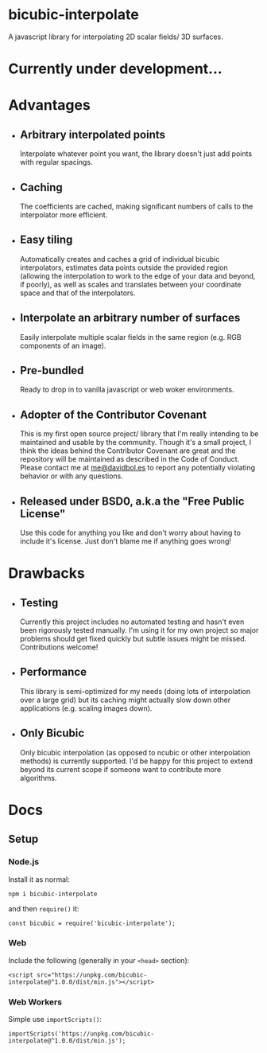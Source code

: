 # bicubic-interpolate
A javascript library for interpolating 2D scalar fields/ 3D surfaces.

# Currently under development...

# Advantages
- ## Arbitrary interpolated points
  Interpolate whatever point you want, the library doesn't just add points with regular spacings.
- ## Caching
  The coefficients are cached, making significant numbers of calls to the interpolator more efficient.
- ## Easy tiling
  Automatically creates and caches a grid of individual bicubic interpolators, estimates data points outside the provided region (allowing the interpolation to work to the edge of your data and beyond, if poorly), as well as scales and translates between your coordinate space and that of the interpolators.
- ## Interpolate an arbitrary number of surfaces
  Easily interpolate multiple scalar fields in the same region (e.g. RGB components of an image).
- ## Pre-bundled
  Ready to drop in to vanilla javascript or web woker environments.
- ## Adopter of the Contributor Covenant
  This is my first open source project/ library that I'm really intending to be maintained and usable by the community. Though it's a small project, I think the ideas behind the Contributor Covenant are great and the repository will be maintained as described in the Code of Conduct. Please contact me at me@davidbol.es to report any potentially violating behavior or with any questions.
- ## Released under BSD0, a.k.a the "Free Public License"
  Use this code for anything you like and don't worry about having to include it's license. Just don't blame me if anything goes wrong!

# Drawbacks
- ## Testing
  Currently this project includes no automated testing and hasn't even been rigorously tested manually. I'm using it for my own project so major problems should get fixed quickly but subtle issues might be missed. Contributions welcome!
- ## Performance
  This library is semi-optimized for my needs (doing lots of interpolation over a large grid) but its caching might actually slow down other applications (e.g. scaling images down).
- ## Only Bicubic
  Only bicubic interpolation (as opposed to ncubic or other interpolation methods) is currently supported. I'd be happy for this project to extend beyond its current scope if someone want to contribute more algorithms.

# Docs
## Setup
### Node.js
Install it as normal:

```
npm i bicubic-interpolate
```

and then `require()` it:

```
const bicubic = require('bicubic-interpolate');
```

### Web
Include the following (generally in your `<head>` section):

```
<script src="https://unpkg.com/bicubic-interpolate@^1.0.0/dist/min.js"></script>
```

### Web Workers
Simple use `importScripts()`:

```
importScripts('https://unpkg.com/bicubic-interpolate@^1.0.0/dist/min.js');
```